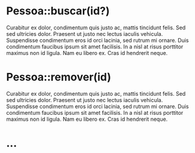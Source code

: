 # Pessoa::buscar(id?)

Curabitur ex dolor, condimentum quis justo ac, mattis tincidunt felis. Sed sed ultricies dolor. Praesent ut justo nec lectus iaculis vehicula. Suspendisse condimentum eros id orci lacinia, sed rutrum mi ornare. Duis condimentum faucibus ipsum sit amet facilisis. In a nisl at risus porttitor maximus non id ligula. Nam eu libero ex. Cras id hendrerit neque.

# Pessoa::remover(id)

Curabitur ex dolor, condimentum quis justo ac, mattis tincidunt felis. Sed sed ultricies dolor. Praesent ut justo nec lectus iaculis vehicula. Suspendisse condimentum eros id orci lacinia, sed rutrum mi ornare. Duis condimentum faucibus ipsum sit amet facilisis. In a nisl at risus porttitor maximus non id ligula. Nam eu libero ex. Cras id hendrerit neque.

# ...